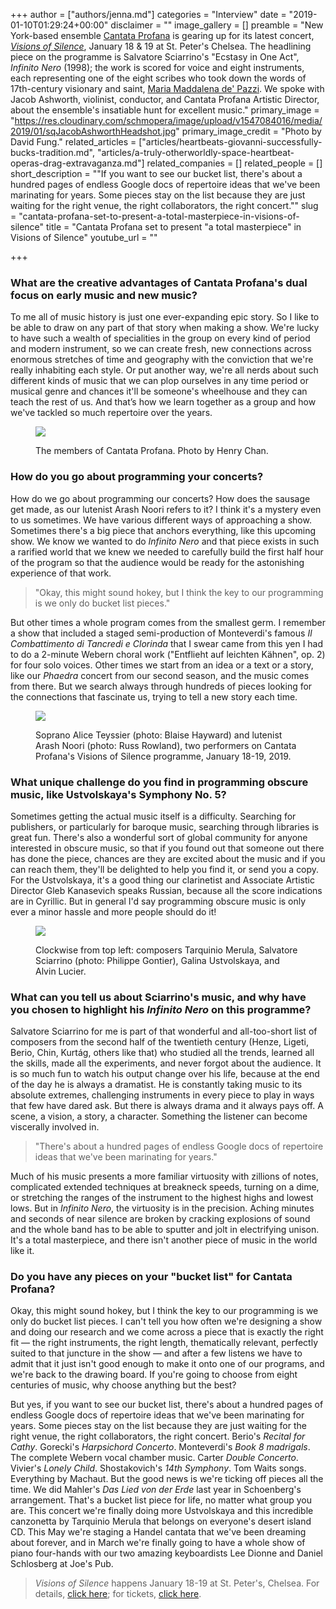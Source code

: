 +++
author = ["authors/jenna.md"]
categories = "Interview"
date = "2019-01-10T01:29:24+00:00"
disclaimer = ""
image_gallery = []
preamble = "New York-based ensemble [Cantata Profana](https://www.cantataprofana.com/meet-cp) is gearing up for its latest concert, [_Visions of Silence_](https://www.cantataprofana.com/tickets), January 18 & 19 at St. Peter's Chelsea. The headlining piece on the programme is Salvatore Sciarrino's \"Ecstasy in One Act\", _Infinito Nero_ (1998); the work is scored for voice and eight instruments, each representing one of the eight scribes who took down the words of 17th-century visionary and saint, [Maria Maddalena de' Pazzi](https://en.wikipedia.org/wiki/Mary_Magdalene_de%27_Pazzi). We spoke with Jacob Ashworth, violinist, conductor, and Cantata Profana Artistic Director, about the ensemble's insatiable hunt for excellent music."
primary_image = "https://res.cloudinary.com/schmopera/image/upload/v1547084016/media/2019/01/sqJacobAshworthHeadshot.jpg"
primary_image_credit = "Photo by David Fung."
related_articles = ["articles/heartbeats-giovanni-successfully-bucks-tradition.md", "articles/a-truly-otherworldly-space-heartbeat-operas-drag-extravaganza.md"]
related_companies = []
related_people = []
short_description = "\"If you want to see our bucket list, there's about a hundred pages of endless Google docs of repertoire ideas that we've been marinating for years. Some pieces stay on the list because they are just waiting for the right venue, the right collaborators, the right concert.\""
slug = "cantata-profana-set-to-present-a-total-masterpiece-in-visions-of-silence"
title = "Cantata Profana set to present \"a total masterpiece\" in Visions of Silence"
youtube_url = ""

+++
### What are the creative advantages of Cantata Profana's dual focus on early music and new music?

To me all of music history is just one ever-expanding epic story. So I like to be able to draw on any part of that story when making a show. We're lucky to have such a wealth of specialities in the group on every kind of period and modern instrument, so we can create fresh, new connections across enormous stretches of time and geography with the conviction that we're really inhabiting each style. Or put another way, we're all nerds about such different kinds of music that we can plop ourselves in any time period or musical genre and chances it'll be someone's wheelhouse and they can teach the rest of us. And that’s how we learn together as a group and how we've tackled so much repertoire over the years.

<figure data-type="image">

![](https://res.cloudinary.com/schmopera/image/upload/v1547084613/media/2019/01/CPgroupphoto.jpg)

<figcaption>The members of Cantata Profana. Photo by Henry Chan.</figcaption>

</figure>

### How do you go about programming your concerts?

How do we go about programming our concerts? How does the sausage get made, as our lutenist Arash Noori refers to it? I think it's a mystery even to us sometimes. We have various different ways of approaching a show. Sometimes there's a big piece that anchors everything, like this upcoming show. We know we wanted to do _Infinito Nero_ and that piece exists in such a rarified world that we knew we needed to carefully build the first half hour of the program so that the audience would be ready for the astonishing experience of that work.

> "Okay, this might sound hokey, but I think the key to our programming is we only do bucket list pieces."

But other times a whole program comes from the smallest germ. I remember a show that included a staged semi-production of Monteverdi's famous _Il Combattimento di Tancredi e Clorinda_ that I swear came from this yen I had to do a 2-minute Webern choral work ("Entflieht auf leichten Kähnen", op. 2) for four solo voices. Other times we start from an idea or a text or a story, like our _Phaedra_ concert from our second season, and the music comes from there. But we search always through hundreds of pieces looking for the connections that fascinate us, trying to tell a new story each time.

<figure data-type="image">

![](https://res.cloudinary.com/schmopera/image/upload/v1547084648/media/2019/01/AliceArash.jpg)

<figcaption>Soprano Alice Teyssier (photo: Blaise Hayward) and lutenist Arash Noori (photo: Russ Rowland), two performers on Cantata Profana's Visions of Silence programme, January 18-19, 2019.</figcaption>

</figure>

### What unique challenge do you find in programming obscure music, like Ustvolskaya's Symphony No. 5?

Sometimes getting the actual music itself is a difficulty. Searching for publishers, or particularly for baroque music, searching through libraries is great fun. There's also a wonderful sort of global community for anyone interested in obscure music, so that if you found out that someone out there has done the piece, chances are they are excited about the music and if you can reach them, they'll be delighted to help you find it, or send you a copy. For the Ustvolskaya, it's a good thing our clarinetist and Associate Artistic Director Gleb Kanasevich speaks Russian, because all the score indications are in Cyrillic. But in general I'd say programming obscure music is only ever a minor hassle and more people should do it!

<figure data-type="image">

![](https://res.cloudinary.com/schmopera/image/upload/v1547084880/media/2019/01/CantataProfanaComposers.jpg)

<figcaption>Clockwise from top left: composers Tarquinio Merula, Salvatore Sciarrino (photo: Philippe Gontier), Galina Ustvolskaya, and Alvin Lucier.</figcaption>

</figure>

### What can you tell us about Sciarrino's music, and why have you chosen to highlight his _Infinito Nero_ on this programme?

Salvatore Sciarrino for me is part of that wonderful and all-too-short list of composers from the second half of the twentieth century (Henze, Ligeti, Berio, Chin, Kurtág, others like that) who studied all the trends, learned all the skills, made all the experiments, and never forgot about the audience. It is so much fun to watch his output change over his life, because at the end of the day he is always a dramatist. He is constantly taking music to its absolute extremes, challenging instruments in every piece to play in ways that few have dared ask. But there is always drama and it always pays off. A scene, a vision, a story, a character. Something the listener can become viscerally involved in.

> "There's about a hundred pages of endless Google docs of repertoire ideas that we've been marinating for years."

Much of his music presents a more familiar virtuosity with zillions of notes, complicated extended techniques at breakneck speeds, turning on a dime, or stretching the ranges of the instrument to the highest highs and lowest lows. But in _Infinito Nero_, the virtuosity is in the precision. Aching minutes and seconds of near silence are broken by cracking explosions of sound and the whole band has to be able to sputter and jolt in electrifying unison. It's a total masterpiece, and there isn't another piece of music in the world like it.

### Do you have any pieces on your "bucket list" for Cantata Profana?

Okay, this might sound hokey, but I think the key to our programming is we only do bucket list pieces. I can't tell you how often we're designing a show and doing our research and we come across a piece that is exactly the right fit — the right instruments, the right length, thematically relevant, perfectly suited to that juncture in the show — and after a few listens we have to admit that it just isn't good enough to make it onto one of our programs, and we're back to the drawing board. If you're going to choose from eight centuries of music, why choose anything but the best?

But yes, if you want to see our bucket list, there's about a hundred pages of endless Google docs of repertoire ideas that we've been marinating for years. Some pieces stay on the list because they are just waiting for the right venue, the right collaborators, the right concert. Berio's _Recital for Cathy_. Gorecki's _Harpsichord Concerto_. Monteverdi's _Book 8 madrigals_. The complete Webern vocal chamber music. Carter _Double Concerto_. Vivier's _Lonely Child_. Shostakovich's _14th Symphony_. Tom Waits songs. Everything by Machaut. But the good news is we're ticking off pieces all the time. We did Mahler's _Das Lied von der Erde_ last year in Schoenberg's arrangement. That's a bucket list piece for life, no matter what group you are. This concert we're finally doing more Ustvolskaya and this incredible canzonetta by Tarquinio Merula that belongs on everyone's desert island CD. This May we're staging a Handel cantata that we've been dreaming about forever, and in March we're finally going to have a whole show of piano four-hands with our two amazing keyboardists Lee Dionne and Daniel Schlosberg at Joe's Pub.

> _Visions of Silence_ happens January 18-19 at St. Peter's, Chelsea. For details, [click here](https://www.cantataprofana.com/tickets); for tickets, [click here](https://www.eventbrite.com/e/visions-of-silence-tickets-52992094782).